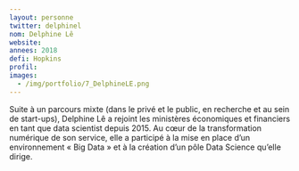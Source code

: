 ```yaml
---
layout: personne
twitter: delphinel
nom: Delphine Lê
website:
annees: 2018
defi: Hopkins
profil: 
images:
  - /img/portfolio/7_DelphineLE.png
---
```


Suite à un parcours mixte (dans le privé et le public, en recherche et
au sein de start-ups), Delphine Lê a rejoint les ministères
économiques et financiers en tant que data scientist depuis 2015. Au
cœur de la transformation numérique de son service, elle a participé à
la mise en place d’un environnement « Big Data » et à la création d’un
pôle Data Science qu’elle dirige.
